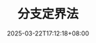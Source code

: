 ---
weight: 100
title: "分支定界法"
description: ""
icon: "article"
date: "2025-03-22T17:12:18+08:00"
lastmod: "2025-03-22T17:12:18+08:00"
draft: true
toc: true
---